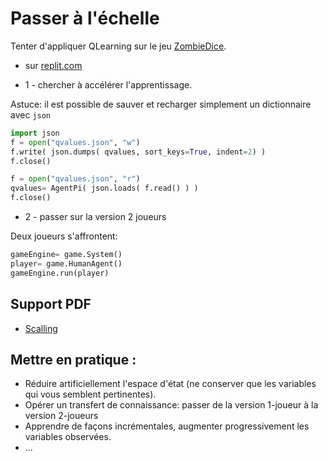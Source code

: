 # Passer à l'échelle

Tenter d'appliquer QLearning sur le jeu [ZombieDice](../gameZombies/intro.md).

* sur [replit.com](https://replit.com/repls/@ChefProjetIA21/jeu-ZombieDice)

- 1 - chercher à accélérer l'apprentissage.

Astuce: il est possible de sauver et recharger simplement un dictionnaire avec `json`

```python
import json
f = open("qvalues.json", "w")
f.write( json.dumps( qvalues, sort_keys=True, indent=2) )
f.close()

f = open("qvalues.json", "r")
qvalues= AgentPi( json.loads( f.read() ) )
f.close()
```

- 2 - passer sur la version 2 joueurs

Deux joueurs s'affrontent:

```python
gameEngine= game.System()
player= game.HumanAgent()
gameEngine.run(player)
```

## Support PDF

* [Scalling](https://raw.githubusercontent.com/ceri-num/module-DUU/master/notions/scalling.pdf)


## Mettre en pratique :

- Réduire artificiellement l'espace d'état (ne conserver que les variables qui vous semblent pertinentes).
- Opérer un transfert de connaissance: passer de la version 1-joueur à la version 2-joueurs
- Apprendre de façons incrémentales, augmenter progressivement les variables observées.
- ...
